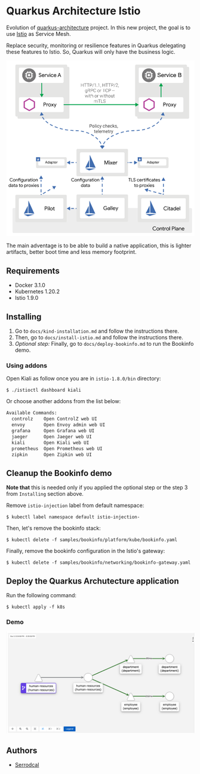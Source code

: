 # Quarkus Architecture Istio

Evolution of [quarkus-architecture](https://github.com/serrodcal/quarkus-architecture) project. In this new project, the goal is to use [Istio](https://istio.io) as Service Mesh.

Replace security, monitoring or resilience features in Quarkus delegating these features to Istio. So, Quarkus will only have the business logic.

![](/img/istio.png)

The main adventage is to be able to build a native application, this is lighter artifacts, better boot time and less memory footprint.

## Requirements

* Docker 3.1.0
* Kubernetes 1.20.2
* Istio 1.9.0

## Installing

1. Go to `docs/kind-installation.md` and follow the instructions there.
2. Then, go to `docs/install-istio.md` and follow the instructions there.
3. _Optional step:_ Finally, go to `docs/deploy-bookinfo.md` to run the Bookinfo demo.

### Using addons

Open Kiali as follow once you are in `istio-1.8.0/bin` directory:

```
$ ./istioctl dashboard kiali
```

Or choose another addons from the list below:

```
Available Commands:
  controlz    Open ControlZ web UI
  envoy       Open Envoy admin web UI
  grafana     Open Grafana web UI
  jaeger      Open Jaeger web UI
  kiali       Open Kiali web UI
  prometheus  Open Prometheus web UI
  zipkin      Open Zipkin web UI
```

## Cleanup the Bookinfo demo

**Note that** this is needed only if you applied the optional step or the step 3 from `Installing` section above. 

Remove `istio-injection` label from default namespace:

```
$ kubectl label namespace default istio-injection-
```

Then, let's remove the bookinfo stack:

```
$ kubectl delete -f samples/bookinfo/platform/kube/bookinfo.yaml
```

Finally, remove the bookinfo configuration in the Istio's gateway:

```
$ kubectl delete -f samples/bookinfo/networking/bookinfo-gateway.yaml
```

## Deploy the Quarkus Archutecture application

Run the following command:

```
$ kubectl apply -f k8s
```

### Demo

![](/img/kiali.png)

## Authors

* [Serrodcal](https://github.com/serrodcal)
